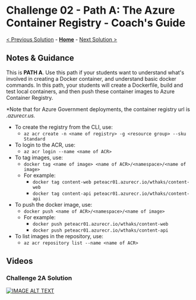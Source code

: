 # Challenge 02 - Path A: The Azure Container Registry - Coach's Guide 

[< Previous Solution](./Solution-01A.md) - **[Home](./README.md)** - [Next Solution >](./Solution-03.md)

## Notes & Guidance

This is **PATH A**. Use this path if your students want to understand what's involved in creating a Docker container, and understand basic docker commands.  In this path, your students will create a Dockerfile, build and test local containers, and then push these container images to Azure Container Registry.

*Note that for Azure Government deployments, the container registry url is *.azurecr.us.*

- To create the registry from the CLI, use: 
    - `az acr create -n <name of registry> -g <resource group> --sku Standard`
- To login to the ACR, use: 
    - `az acr login --name <name of ACR>`
- To tag images, use: 
    - `docker tag <name of image> <name of ACR>/<namespace>/<name of image>`
    - For example: 
        - `docker tag content-web peteacr01.azurecr.io/wthaks/content-web`
        - `docker tag content-api peteacr01.azurecr.io/wthaks/content-api`
- To push the docker image, use: 
    - `docker push <name of ACR>/<namespace>/<name of image> `
    - For example: 
        - `docker push peteacr01.azurecr.io/wthaks/content-web `
        - `docker push peteacr01.azurecr.io/wthaks/content-api`
- To list images in the repository, use:
    - `az acr repository list --name <name of ACR>`

## Videos

### Challenge 2A Solution

[![IMAGE ALT TEXT](http://img.youtube.com/vi/EuNLBxVZQ2g/0.jpg)](https://youtu.be/EuNLBxVZQ2g "Challenge 2A Solution")
